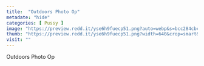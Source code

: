 ```yaml
---
title:  "Outdoors Photo Op"
metadate: "hide"
categories: [ Pussy ]
image: "https://preview.redd.it/yse6h9fuecp51.png?auto=webp&s=bcc284cbcd92ce689b3dd9a1c5f5dd5043034425"
thumb: "https://preview.redd.it/yse6h9fuecp51.png?width=640&crop=smart&auto=webp&s=9430b9f1ecf2e466b92bc6282345fe5d9e40b457"
visit: ""
---
```

Outdoors Photo Op
